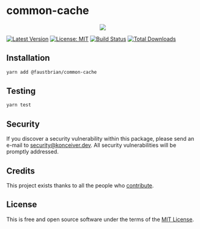 # common-cache

<p align="center"><img src="./banner.png" /></p>

[![Latest Version](https://badgen.now.sh/npm/v/@konceiver/cachify)](https://www.npmjs.com/package/@konceiver/cachify)
[![License: MIT](https://badgen.now.sh/badge/license/MIT/green)](./LICENSE)
[![Build Status](https://img.shields.io/github/workflow/status/konceiver/cachify/run-tests?label=tests)](https://img.shields.io/github/workflow/status/konceiver/cachify/CI?label=CI)
[![Total Downloads](https://badgen.net/npm/dt/konceiver/cachify)](https://npmjs.org/package/@konceiver/cachify)

## Installation

```bash
yarn add @faustbrian/common-cache
```

## Testing

```bash
yarn test
```

## Security

If you discover a security vulnerability within this package, please send an e-mail to security@konceiver.dev. All security vulnerabilities will be promptly addressed.

## Credits

This project exists thanks to all the people who [contribute](../../contributors).

## License

This is free and open source software under the terms of the [MIT License](./LICENSE).
